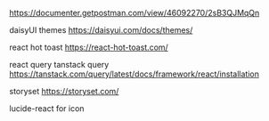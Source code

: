https://documenter.getpostman.com/view/46092270/2sB3QJMqQn

daisyUI themes
https://daisyui.com/docs/themes/

react hot toast
https://react-hot-toast.com/

react query tanstack query
https://tanstack.com/query/latest/docs/framework/react/installation

storyset
https://storyset.com/

lucide-react
for icon
